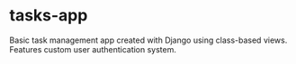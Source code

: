 # tasks-app
Basic task management app created with Django using class-based views. Features custom user authentication system.
